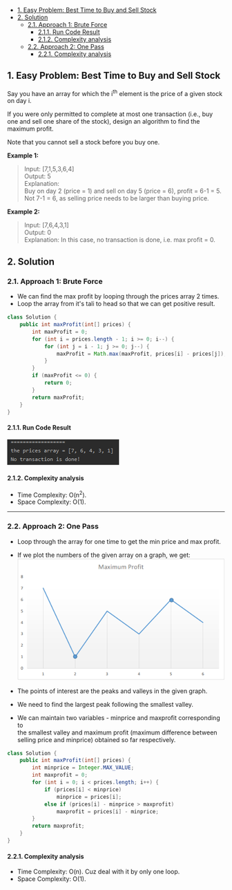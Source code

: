 <!-- TOC -->

- [1. Easy Problem: Best Time to Buy and Sell Stock](#1-easy-problem-best-time-to-buy-and-sell-stock)
- [2. Solution](#2-solution)
  - [2.1. Approach 1: Brute Force](#21-approach-1-brute-force)
    - [2.1.1. Run Code Result](#211-run-code-result)
    - [2.1.2. Complexity analysis](#212-complexity-analysis)
  - [2.2. Approach 2: One Pass](#22-approach-2-one-pass)
    - [2.2.1. Complexity analysis](#221-complexity-analysis)

<!-- /TOC -->

## 1. Easy Problem: Best Time to Buy and Sell Stock
Say you have an array for which the i<sup>th</sup> element is the price of a given stock on day i.

If you were only permitted to complete at most one transaction (i.e., buy one and sell one share of the stock), design an algorithm to find the maximum profit.

Note that you cannot sell a stock before you buy one.

**Example 1:**

>Input: [7,1,5,3,6,4]  
>Output: 5  
>Explanation:  
>Buy on day 2 (price = 1) and sell on day 5 (price = 6), profit = 6-1 = 5.  
>Not 7-1 = 6, as selling price needs to be larger than buying price.

**Example 2:**

>Input: [7,6,4,3,1]  
>Output: 0  
>Explanation: In this case, no transaction is done, i.e. max profit = 0.

## 2. Solution

### 2.1. Approach 1: Brute Force
- We can find the max profit by looping through the prices array 2 times.  
- Loop the array from it's tali to head so that we can get positive result.

```java
class Solution {
    public int maxProfit(int[] prices) {
        int maxProfit = 0;
        for (int i = prices.length - 1; i >= 0; i--) {
            for (int j = i - 1; j >= 0; j--) {
                maxProfit = Math.max(maxProfit, prices[i] - prices[j]);
            }
        }
        if (maxProfit <= 0) {
            return 0;
        }
        return maxProfit;
    }
}
```

#### 2.1.1. Run Code Result
![pic](../99.images/2020-08-27-16-47-50.png)  

#### 2.1.2. Complexity analysis
- Time Complexity: O(n<sup>2</sup>).  
- Space Complexity: O(1).

****

### 2.2. Approach 2: One Pass
- Loop through the array for one time to get the min price and max profit.

- If we plot the numbers of the given array on a graph, we get:  
  ![pic](../99.images/2020-08-28-09-17-04.png)

- The points of interest are the peaks and valleys in the given graph.  
- We need to find the largest peak following the smallest valley.  
- We can maintain two variables - minprice and maxprofit corresponding to  
  the smallest valley and maximum profit (maximum difference between  
  selling price and minprice) obtained so far respectively.

```java
class Solution {
    public int maxProfit(int[] prices) {
        int minprice = Integer.MAX_VALUE;
        int maxprofit = 0;
        for (int i = 0; i < prices.length; i++) {
            if (prices[i] < minprice)
                minprice = prices[i];
            else if (prices[i] - minprice > maxprofit)
                maxprofit = prices[i] - minprice;
        }
        return maxprofit;
    }
}
```

#### 2.2.1. Complexity analysis
- Time Complexity: O(n). Cuz deal with it by only one loop.
- Space Complexity: O(1).